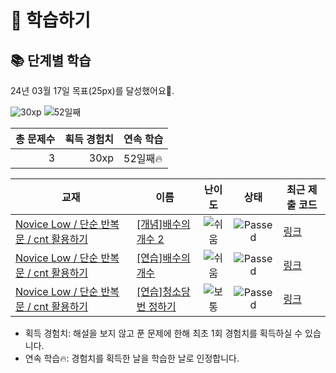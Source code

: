 # 📖 학습하기

## 📚 단계별 학습
24년 03월 17일 목표(25px)를 달성했어요🥳.

![30xp](https://img.shields.io/badge/EXP-30xp-%235cb85c.svg?for-the-badge)
![52일째](https://img.shields.io/badge/연속학습-52일째-%23E34F26.svg?for-the-badge)

|총 문제수|획득 경험치|연속 학습|
|---:|---:|---|
3|30xp|52일째🔥|

|교재|이름|난이도|상태|최근 제출 코드|
|---|---|:---:|:---:|---|
|[Novice Low / 단순 반복문 / cnt 활용하기](https://www.codetree.ai/missions?missionId=4)|[[개념]배수의 개수 2](https://www.codetree.ai/missions/4/problems/number-of-multipliers-2)|![쉬움][easy]|![Passed][passed]|[링크](https://github.com/jyHyun1014/codetree-TILs/blob/main/240317/%EB%B0%B0%EC%88%98%EC%9D%98%20%EA%B0%9C%EC%88%98%202/number-of-multipliers-2.py)|
|[Novice Low / 단순 반복문 / cnt 활용하기](https://www.codetree.ai/missions?missionId=4)|[[연습]배수의 개수](https://www.codetree.ai/missions/4/problems/number-of-multipliers)|![쉬움][easy]|![Passed][passed]|[링크](https://github.com/jyHyun1014/codetree-TILs/blob/main/240317/%EB%B0%B0%EC%88%98%EC%9D%98%20%EA%B0%9C%EC%88%98/number-of-multipliers.py)|
|[Novice Low / 단순 반복문 / cnt 활용하기](https://www.codetree.ai/missions?missionId=4)|[[연습]청소당번 정하기](https://www.codetree.ai/missions/4/problems/cleaning-numbering)|![보통][medium]|![Passed][passed]|[링크](https://github.com/jyHyun1014/codetree-TILs/blob/main/240317/%EC%B2%AD%EC%86%8C%EB%8B%B9%EB%B2%88%20%EC%A0%95%ED%95%98%EA%B8%B0/cleaning-numbering.py)|


* 획득 경험치: 해설을 보지 않고 푼 문제에 한해 최초 1회 경험치를 획득하실 수 있습니다.
* 연속 학습🔥: 경험치를 획득한 날을 학습한 날로 인정합니다.










[b5]: https://img.shields.io/badge/Bronze_5-%235D3E31.svg
[b4]: https://img.shields.io/badge/Bronze_4-%235D3E31.svg
[b3]: https://img.shields.io/badge/Bronze_3-%235D3E31.svg
[b2]: https://img.shields.io/badge/Bronze_2-%235D3E31.svg
[b1]: https://img.shields.io/badge/Bronze_1-%235D3E31.svg
[s5]: https://img.shields.io/badge/Silver_5-%23394960.svg
[s4]: https://img.shields.io/badge/Silver_4-%23394960.svg
[s3]: https://img.shields.io/badge/Silver_3-%23394960.svg
[s2]: https://img.shields.io/badge/Silver_2-%23394960.svg
[s1]: https://img.shields.io/badge/Silver_1-%23394960.svg
[g5]: https://img.shields.io/badge/Gold_5-%23FFC433.svg
[g4]: https://img.shields.io/badge/Gold_4-%23FFC433.svg
[g3]: https://img.shields.io/badge/Gold_3-%23FFC433.svg
[g2]: https://img.shields.io/badge/Gold_2-%23FFC433.svg
[g1]: https://img.shields.io/badge/Gold_1-%23FFC433.svg
[p5]: https://img.shields.io/badge/Platinum_5-%2376DDD8.svg
[p4]: https://img.shields.io/badge/Platinum_4-%2376DDD8.svg
[p3]: https://img.shields.io/badge/Platinum_3-%2376DDD8.svg
[p2]: https://img.shields.io/badge/Platinum_2-%2376DDD8.svg
[p1]: https://img.shields.io/badge/Platinum_1-%2376DDD8.svg
[passed]: https://img.shields.io/badge/Passed-%23009D27.svg
[failed]: https://img.shields.io/badge/Failed-%23D24D57.svg
[easy]: https://img.shields.io/badge/쉬움-%235cb85c.svg?for-the-badge
[medium]: https://img.shields.io/badge/보통-%23FFC433.svg?for-the-badge
[hard]: https://img.shields.io/badge/어려움-%23D24D57.svg?for-the-badge